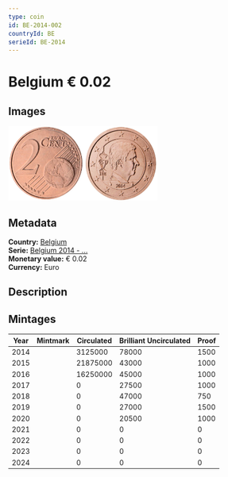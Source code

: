 ```yaml
---
type: coin
id: BE-2014-002
countryId: BE
serieId: BE-2014
---
```


# Belgium € 0.02

## Images

<img src="../../../Images/common-2007-002.webp" height="150" alt="Front image"><img src="Images/belgium-2014-002.webp" height="150" alt="Back image">

## Metadata

**Country:** [Belgium](../index.md)\
**Serie:** [Belgium 2014 - ...](index.md)\
**Monetary value:** € 0.02\
**Currency:** Euro

## Description


## Mintages

| Year | Mintmark | Circulated | Brilliant Uncirculated | Proof |
| ---- | -------- | ---------- | ---------------------- | ----- |
| 2014 |  | 3125000| 78000 | 1500 |
| 2015 |  | 21875000| 43000 | 1000 |
| 2016 |  | 16250000| 45000 | 1000 |
| 2017 |  | 0| 27500 | 1000 |
| 2018 |  | 0| 47000 | 750 |
| 2019 |  | 0| 27000 | 1500 |
| 2020 |  | 0| 20500 | 1000 |
| 2021 |  | 0 | 0 | 0 |
| 2022 |  | 0 | 0 | 0 |
| 2023 |  | 0 | 0 | 0 |
| 2024 |  | 0 | 0 | 0 |
